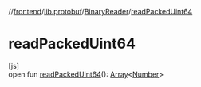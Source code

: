 //[frontend](../../../index.md)/[lib.protobuf](../index.md)/[BinaryReader](index.md)/[readPackedUint64](read-packed-uint64.md)

# readPackedUint64

[js]\
open fun [readPackedUint64](read-packed-uint64.md)(): [Array](https://kotlinlang.org/api/latest/jvm/stdlib/kotlin/-array/index.html)&lt;[Number](https://kotlinlang.org/api/latest/jvm/stdlib/kotlin/-number/index.html)&gt;
